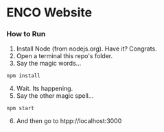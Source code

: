 # ENCO Website

### How to Run
1. Install Node (from nodejs.org). Have it? Congrats.
2. Open a terminal this repo's folder.
3. Say the magic words...
```
npm install
```

4. Wait. Its happening.
5. Say the other magic spell...
```
npm start
```

6. And then go to htpp://localhost:3000